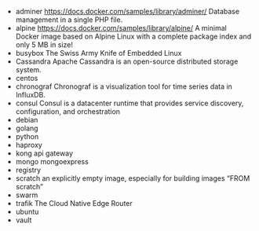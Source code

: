 
-  adminer   https://docs.docker.com/samples/library/adminer/    Database management in a single PHP file.
-   alpine  https://docs.docker.com/samples/library/alpine/   A minimal Docker image based on Alpine Linux with a complete package index and only 5 MB in size!
- busybox The Swiss Army Knife of Embedded Linux
 - Cassandra   Apache Cassandra is an open-source distributed storage system.
 - centos
 - chronograf  Chronograf is a visualization tool for time series data in InfluxDB.
- consul  Consul is a datacenter runtime that provides service discovery, configuration, and orchestration
- debian 
- golang
- python
- haproxy
- kong  api gateway
- mongo  mongoexpress
- registry
- scratch an explicitly empty image, especially for building images “FROM scratch”
- swarm
- trafik  The Cloud Native Edge Router
- ubuntu
-  vault







